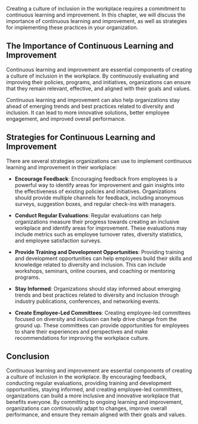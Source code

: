 
Creating a culture of inclusion in the workplace requires a commitment to continuous learning and improvement. In this chapter, we will discuss the importance of continuous learning and improvement, as well as strategies for implementing these practices in your organization.

The Importance of Continuous Learning and Improvement
-----------------------------------------------------

Continuous learning and improvement are essential components of creating a culture of inclusion in the workplace. By continuously evaluating and improving their policies, programs, and initiatives, organizations can ensure that they remain relevant, effective, and aligned with their goals and values.

Continuous learning and improvement can also help organizations stay ahead of emerging trends and best practices related to diversity and inclusion. It can lead to more innovative solutions, better employee engagement, and improved overall performance.

Strategies for Continuous Learning and Improvement
--------------------------------------------------

There are several strategies organizations can use to implement continuous learning and improvement in their workplace:

* **Encourage Feedback**: Encouraging feedback from employees is a powerful way to identify areas for improvement and gain insights into the effectiveness of existing policies and initiatives. Organizations should provide multiple channels for feedback, including anonymous surveys, suggestion boxes, and regular check-ins with managers.

* **Conduct Regular Evaluations**: Regular evaluations can help organizations measure their progress towards creating an inclusive workplace and identify areas for improvement. These evaluations may include metrics such as employee turnover rates, diversity statistics, and employee satisfaction surveys.

* **Provide Training and Development Opportunities**: Providing training and development opportunities can help employees build their skills and knowledge related to diversity and inclusion. This can include workshops, seminars, online courses, and coaching or mentoring programs.

* **Stay Informed**: Organizations should stay informed about emerging trends and best practices related to diversity and inclusion through industry publications, conferences, and networking events.

* **Create Employee-Led Committees**: Creating employee-led committees focused on diversity and inclusion can help drive change from the ground up. These committees can provide opportunities for employees to share their experiences and perspectives and make recommendations for improving the workplace culture.

Conclusion
----------

Continuous learning and improvement are essential components of creating a culture of inclusion in the workplace. By encouraging feedback, conducting regular evaluations, providing training and development opportunities, staying informed, and creating employee-led committees, organizations can build a more inclusive and innovative workplace that benefits everyone. By committing to ongoing learning and improvement, organizations can continuously adapt to changes, improve overall performance, and ensure they remain aligned with their goals and values.
